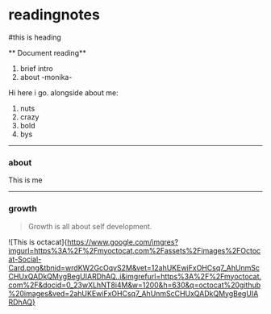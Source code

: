 # readingnotes
#this is heading

** Document reading**

1. brief intro 
2. about
-monika-

Hi here i go.
alongside about me:
1. nuts
2. crazy
3. bold
4. bys
***
### about 
This is me 
***
### growth 
>Growth is all about self development.

![This is octacat]{https://www.google.com/imgres?imgurl=https%3A%2F%2Fmyoctocat.com%2Fassets%2Fimages%2FOctocat-Social-Card.png&tbnid=wrdKW2GcOqvS2M&vet=12ahUKEwiFxOHCsq7_AhUnmScCHUxQADkQMygBegUIARDhAQ..i&imgrefurl=https%3A%2F%2Fmyoctocat.com%2F&docid=0_23wXLhNT8i4M&w=1200&h=630&q=octocat%20github%20images&ved=2ahUKEwiFxOHCsq7_AhUnmScCHUxQADkQMygBegUIARDhAQ}


